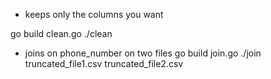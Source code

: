 - keeps only the columns you want

go build clean.go
./clean




- joins on phone_number on two files
go build join.go
./join truncated_file1.csv truncated_file2.csv
